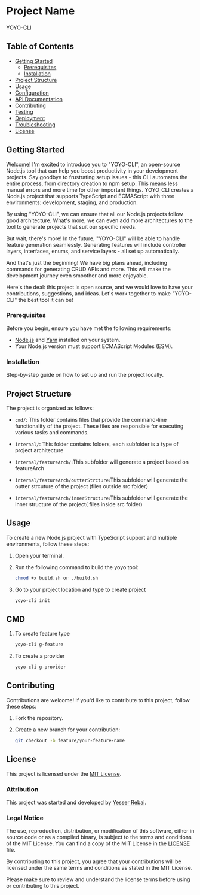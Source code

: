 # Project Name

YOYO-CLI

## Table of Contents

- [Getting Started](#getting-started)
  - [Prerequisites](#prerequisites)
  - [Installation](#installation)
- [Project Structure](#project-structure)
- [Usage](#usage)
- [Configuration](#configuration)
- [API Documentation](#api-documentation)
- [Contributing](#contributing)
- [Testing](#testing)
- [Deployment](#deployment)
- [Troubleshooting](#troubleshooting)
- [License](#license)

## Getting Started

Welcome! I'm excited to introduce you to "YOYO-CLI", an open-source Node.js tool that can help you boost productivity in your development projects. Say goodbye to frustrating setup issues - this CLI automates the entire process, from directory creation to npm setup. This means less manual errors and more time for other important things.
YOYO_CLI creates a Node.js project that supports TypeScript and ECMAScript with three environments: development, staging, and production.

By using "YOYO-CLI", we can ensure that all our Node.js projects follow good architecture. What's more, we can even add more architectures to the tool to generate projects that suit our specific needs.

But wait, there's more! In the future, "YOYO-CLI" will be able to handle feature generation seamlessly. Generating features will include controller layers, interfaces, enums, and service layers - all set up automatically.

And that's just the beginning! We have big plans ahead, including commands for generating CRUD APIs and more. This will make the development journey even smoother and more enjoyable.

Here's the deal: this project is open source, and we would love to have your contributions, suggestions, and ideas. Let's work together to make "YOYO-CLI" the best tool it can be!

### Prerequisites

Before you begin, ensure you have met the following requirements:

- [Node.js](https://nodejs.org/) and [Yarn](https://classic.yarnpkg.com/) installed on your system.
- Your Node.js version must support ECMAScript Modules (ESM).

### Installation

Step-by-step guide on how to set up and run the project locally.

## Project Structure

The project is organized as follows:

- `cmd/`: This folder contains files that provide the command-line functionality of the project. These files are responsible for executing various tasks and commands.

- `internal/`: This folder contains folders, each subfolder is a type of project architecture

- `internal/featureArch/`:This subfolder will generate a project based on featureArch

- `internal/featureArch/outterStrcture`:This subfolder will generate the outter strcuture of the project (files outside src folder)
- `internal/featureArch/innerStructure`:This subfolder will generate the inner structure of the project( files inside src folder)

## Usage

To create a new Node.js project with TypeScript support and multiple environments, follow these steps:

1. Open your terminal.

2. Run the following command to build the yoyo tool:

   ```bash
   chmod +x build.sh or ./build.sh
   ```


3. Go to your project location and type to create project
   ```bash
   yoyo-cli init
   ```

## CMD 

1. To create feature type 
   ```bash
   yoyo-cli g-feature
   ```
2. To create a provider
   ```bash
   yoyo-cli g-provider
   ```
## Contributing

Contributions are welcome! If you'd like to contribute to this project, follow these steps:

1. Fork the repository.

2. Create a new branch for your contribution:

   ```bash
   git checkout -b feature/your-feature-name
   ```

## License

This project is licensed under the [MIT License](https://opensource.org/licenses/MIT).

### Attribution

This project was started and developed by [Yesser Rebai](mailto:yesser.rebai96@gmail.com).

### Legal Notice

The use, reproduction, distribution, or modification of this software, either in source code or as a compiled binary, is subject to the terms and conditions of the MIT License. You can find a copy of the MIT License in the [LICENSE](./LICENSE) file.

By contributing to this project, you agree that your contributions will be licensed under the same terms and conditions as stated in the MIT License.

Please make sure to review and understand the license terms before using or contributing to this project.
